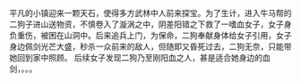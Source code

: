 平凡的小镇迎来一颗天石，使得多方武林中人前来探宝。为了生计，进入牛马帮的二狗子进山送物资，不慎卷入了漩涡之中，阴差阳错之下救了一嗜血女子，女子身负重伤，被困在山洞中。后来追兵上门，为保命，二狗奉献身体给女子引用，女子身边佩剑光芒大盛，秒杀一众前来的敌人，但随即又昏死过去，二狗无奈，只能带她回到家中照顾。 后续女子发现二狗乃至刚阳血之人，甚是适合她身边的血剑，。。。